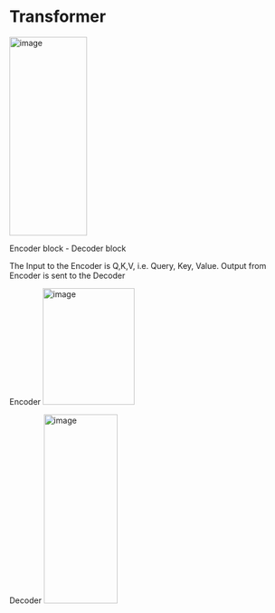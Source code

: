 # Transformer

<img width="137" height="351" alt="image" src="https://github.com/user-attachments/assets/5c968c30-1329-4b9d-8b6f-8417ea20ffd4" />

Encoder block - Decoder block

The Input to the Encoder is Q,K,V, i.e. Query, Key, Value.
Output from Encoder is sent to the Decoder

Encoder
<img width="162" height="206" alt="image" src="https://github.com/user-attachments/assets/ce19ea6c-c4cd-43a4-a840-857abc00a465" />


Decoder
<img width="130" height="334" alt="image" src="https://github.com/user-attachments/assets/ec881bd1-c965-418a-a25f-7370c9a64944" />
